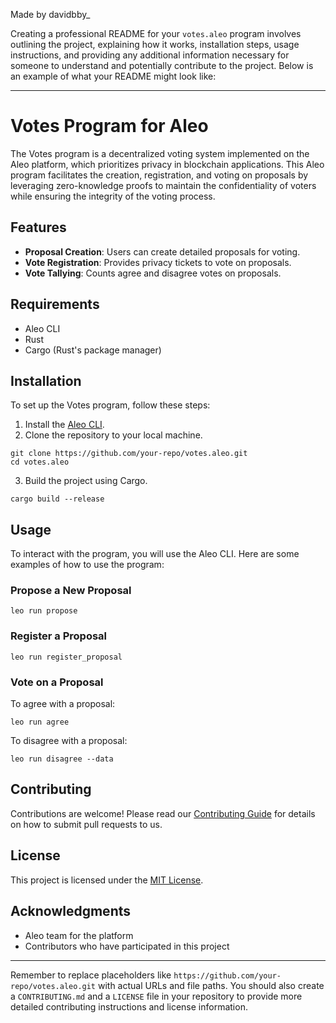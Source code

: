 Made by davidbby_

Creating a professional README for your `votes.aleo` program involves outlining the project, explaining how it works, installation steps, usage instructions, and providing any additional information necessary for someone to understand and potentially contribute to the project. Below is an example of what your README might look like:

---

# Votes Program for Aleo

The Votes program is a decentralized voting system implemented on the Aleo platform, which prioritizes privacy in blockchain applications. This Aleo program facilitates the creation, registration, and voting on proposals by leveraging zero-knowledge proofs to maintain the confidentiality of voters while ensuring the integrity of the voting process.

## Features

- **Proposal Creation**: Users can create detailed proposals for voting.
- **Vote Registration**: Provides privacy tickets to vote on proposals.
- **Vote Tallying**: Counts agree and disagree votes on proposals.

## Requirements

- Aleo CLI
- Rust
- Cargo (Rust's package manager)

## Installation

To set up the Votes program, follow these steps:

1. Install the [Aleo CLI](https://docs.aleo.org/getting-started/installation).
2. Clone the repository to your local machine.

```shell
git clone https://github.com/your-repo/votes.aleo.git
cd votes.aleo
```

3. Build the project using Cargo.

```shell
cargo build --release
```

## Usage

To interact with the program, you will use the Aleo CLI. Here are some examples of how to use the program:

### Propose a New Proposal

```shell
leo run propose 
```

### Register a Proposal

```shell
leo run register_proposal
```

### Vote on a Proposal

To agree with a proposal:

```shell
leo run agree 
```

To disagree with a proposal:

```shell
leo run disagree --data
```

## Contributing

Contributions are welcome! Please read our [Contributing Guide](CONTRIBUTING.md) for details on how to submit pull requests to us.

## License

This project is licensed under the [MIT License](LICENSE).

## Acknowledgments

- Aleo team for the platform
- Contributors who have participated in this project

---

Remember to replace placeholders like `https://github.com/your-repo/votes.aleo.git` with actual URLs and file paths. You should also create a `CONTRIBUTING.md` and a `LICENSE` file in your repository to provide more detailed contributing instructions and license information.
